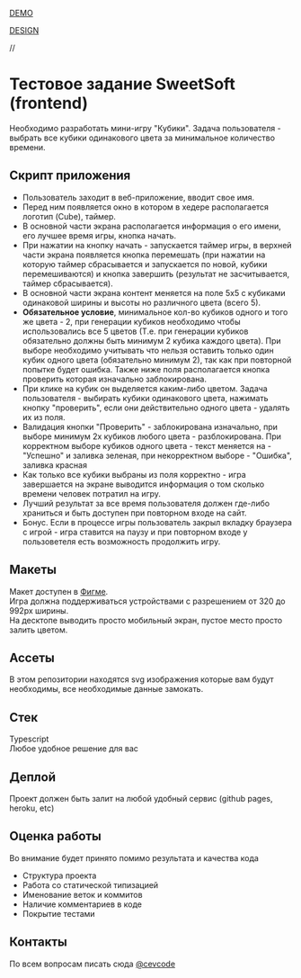 [DEMO](https://den-bulaev.github.io/game/)

[DESIGN](https://www.figma.com/file/rRiodUBWSBHXdHYyuqF1z7/test?node-id=0%3A1)

//

# Тестовое задание SweetSoft (frontend)
Необходимо разработать мини-игру "Кубики". Задача пользователя - выбрать все кубики одинакового цвета за минимальное количество времени.

## Скрипт приложения
* Пользователь заходит в веб-приложение, вводит свое имя.
* Перед ним появляется окно в котором в хедере располагается логотип (Cube), таймер.
* В основной части экрана располагается информация о его имени, его лучшее время игры, кнопка начать.
* При нажатии на кнопку начать - запускается таймер игры, в верхней части экрана появляется кнопка перемешать (при нажатии на которую таймер сбрасывается и запускается по новой, кубики перемешиваются) и кнопка завершить (результат не засчитывается, таймер сбрасывается).
* В основной части экрана контент меняется на поле 5х5 с кубиками одинаковой ширины и высоты но различного цвета (всего 5). 
* **Обязательное условие**, минимальное кол-во кубиков одного и того же цвета - 2, при генерации кубиков необходимо чтобы использовались все 5 цветов (Т.е. при генерации кубиков обязательно должны быть минимум 2 кубика каждого цвета). При выборе необходимо учитывать что нельзя оставить только один кубик одного цвета (обязательно минимум 2), так как при повторной попытке будет ошибка.  Также ниже поля располагается кнопка проверить которая изначально заблокирована. 
* При клике на кубик он выделяется каким-либо цветом. Задача пользователя - выбирать кубики одинакового цвета, нажимать кнопку "проверить", если они действительно одного цвета - удалять их из поля.
* Валидация кнопки "Проверить" - заблокирована изначально, при выборе минимум 2х кубиков любого цвета - разблокирована. При корректном выборе кубиков одного цвета - текст меняется на - "Успешно" и заливка зеленая, при некорректном выборе - "Ошибка", заливка красная
* Как только все кубики выбраны из поля корректно - игра завершается на экране выводится информация о том сколько времени человек потратил на игру.
* Лучший результат за все время пользователя должен где-либо храниться и быть доступен при повторном входе на сайт.
* Бонус. Если в процессе игры пользователь закрыл вкладку браузера с игрой - игра ставится на паузу и при повторном входе у пользоветеля есть возможность продолжить игру.

 ## Макеты
 Макет доступен в [Фигме](https://www.figma.com/file/rRiodUBWSBHXdHYyuqF1z7/test?node-id=0%3A1).<br>
 Игра должна поддерживаться устройствами с разрешением от 320 до 992px ширины.<br>
  На десктопе выводить просто мобильный экран, пустое место просто залить цветом.<br>
 
 ## Ассеты
 В этом репозитории находятся svg изображения которые вам будут необходимы, все необходимые данные замокать.
 
 ## Стек
 Typescript<br>
 Любое удобное решение для вас<br>
 
 ## Деплой
 Проект должен быть залит на любой удобный сервис (github pages, heroku, etc)
 
 ## Оценка работы
 Во внимание будет принято помимо результата и качества кода
 * Структура проекта
 * Работа со статической типизацией
 * Именование веток и коммитов
 * Наличие комментариев в коде
 * Покрытие тестами
 
 ## Контакты 
 По всем вопросам писать сюда [@cevcode](https://t.me/cevcode)
